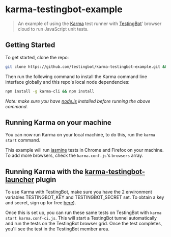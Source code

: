 # karma-testingbot-example

> An example of using the [Karma](http://karma-runner.github.io/) test runner with [TestingBot](https://testingbot.com)' browser cloud to run JavaScript unit tests.

## Getting Started

To get started, clone the repo:

```bash
git clone https://github.com/testingbot/karma-testingbot-example.git && cd karma-testingbot-example
```

Then run the following command to install the Karma command line interface globally and this repo's local node dependencies:

```bash
npm install -g karma-cli && npm install 
```

*Note: make sure you have [node.js](http://nodejs.org/) installed before running the above command.* 

## Running Karma on your machine

You can now run Karma on your local machine, to do this, run the `karma start` command.

This example will run [jasmine](http://jasmine.github.io/2.0/introduction.html) tests in Chrome and Firefox on your machine. To add more browsers, check the `karma.conf.js`'s `browsers` array.

## Running Karma with the [karma-testingbot-launcher](https://github.com/karma-runner/karma-testingbot-launcher) plugin

To use Karma with TestingBot, make sure you have the 2 environment variables TESTINGBOT_KEY and TESTINGBOT_SECRET set. To obtain a key and secret, sign up for free [here](https://testingbot.com)).

Once this is set up, you can run these same tests on TestingBot with `karma start karma.conf-ci.js`. This will start a TestingBot tunnel automatically and run the tests on the TestingBot browser grid. Once the test completes, you'll see the test in the TestingBot member area.